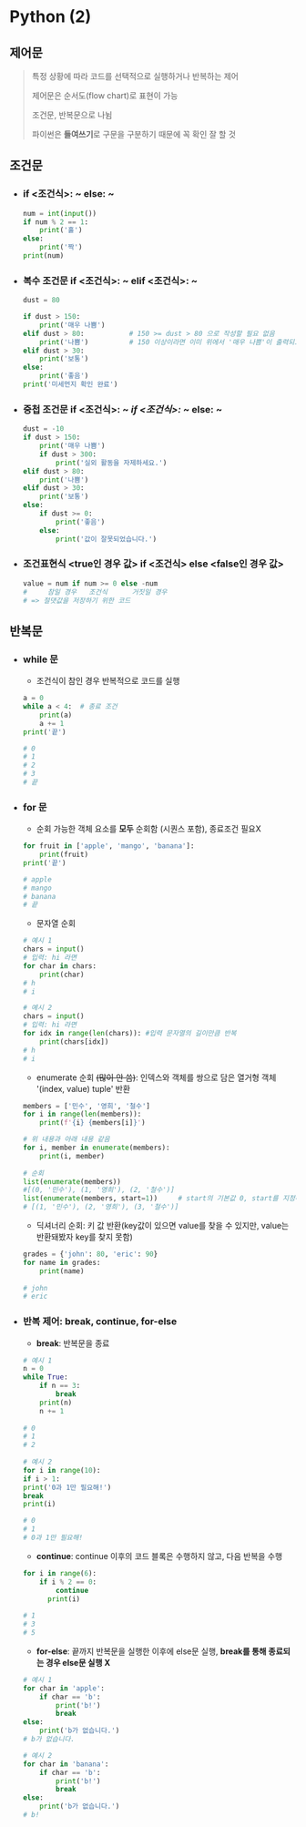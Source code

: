 # Python (2)

## 제어문

> 특정 상황에 따라 코드를 선택적으로 실행하거나 반복하는 제어
>
> 제어문은 순서도(flow chart)로 표현이 가능
>
> 조건문, 반복문으로 나뉨
>
> 파이썬은 **들여쓰기**로 구문을 구분하기 때문에 꼭 확인 잘 할 것

## 조건문

- ### if <조건식>: ~ else: ~

  ```python
  num = int(input())
  if num % 2 == 1:
      print('홀')
  else:
      print('짝')
  print(num)
  ```

- ### **복수 조건문**  if <조건식>: ~ elif <조건식>: ~

  ```python
  dust = 80
  
  if dust > 150:
      print('매우 나쁨')
  elif dust > 80:			# 150 >= dust > 80 으로 작성할 필요 없음
      print('나쁨')		   # 150 이상이라면 이미 위에서 '매우 나쁨'이 출력되고 조건문이 끝나기 때문
  elif dust > 30:
      print('보통')
  else:
      print('좋음')
  print('미세먼지 확인 완료')
  ```

- ### **중첩 조건문**  if <조건식>: ~ *if <조건식>:* ~ else: ~

  ```python
  dust = -10
  if dust > 150:
      print('매우 나쁨')
      if dust > 300:
          print('실외 활동을 자제하세요.')
  elif dust > 80:
      print('나쁨')
  elif dust > 30:
      print('보통')
  else:
      if dust >= 0:
          print('좋음')
      else:
          print('값이 잘못되었습니다.')
  ```

- ### **조건표현식**  <true인 경우 값> if <조건식> else <false인 경우 값>

  ```python
  value = num if num >= 0 else -num
  #     참일 경우   조건식      거짓일 경우
  # => 절댓값을 저장하기 위한 코드
  ```

  

## 반복문

- ### while 문

  - 조건식이 참인 경우 반복적으로 코드를 실행

  ```python
  a = 0
  while a < 4:	# 종료 조건
      print(a)
      a += 1
  print('끝')
  
  # 0
  # 1
  # 2
  # 3
  # 끝
  ```

  

- ### for 문

  - 순회 가능한 객체 요소를 **모두** 순회함 (시퀀스 포함), 종료조건 필요X

  ```python
  for fruit in ['apple', 'mango', 'banana']:
      print(fruit)
  print('끝')
  
  # apple
  # mango
  # banana
  # 끝
  ```

  - 문자열 순회

  ```python
  # 예시 1
  chars = input()
  # 입력: hi 라면
  for char in chars:
      print(char)
  # h
  # i
  
  # 예시 2
  chars = input()
  # 입력: hi 라면
  for idx in range(len(chars)):	#입력 문자열의 길이만큼 반복
      print(chars[idx])
  # h
  # i
  ```

  - enumerate 순회 ~~(많이 안 씀)~~: 인덱스와 객체를 쌍으로 담은 열거형 객체 '(index, value) tuple' 반환

  ```python
  members = ['민수', '영희', '철수']
  for i in range(len(members)):
      print(f'{i} {members[i]}')
  
  # 위 내용과 아래 내용 같음
  for i, member in enumerate(members):
      print(i, member)
      
  # 순회
  list(enumerate(members))
  #[(0, '민수'), (1, '영희'), (2, '철수')]
  list(enumerate(members, start=1))		# start의 기본값 0, start를 지정하면 해당 값부터 순차적으로 증가
  # [(1, '민수'), (2, '영희'), (3, '철수')]
  ```

  - 딕셔너리 순회: 키 값 반환(key값이 있으면 value를 찾을 수 있지만, value는 반환돼봤자 key를 찾지 못함)

  ```python
  grades = {'john': 80, 'eric': 90}
  for name in grades:
      print(name)
      
  # john
  # eric
  ```

    

- ### 반복 제어: break, continue, for-else

  - **break**: 반복문을 종료

  ```python
  # 예시 1
  n = 0
  while True:
      if n == 3:
          break
      print(n)     
      n += 1
      
  # 0
  # 1
  # 2
    
  # 예시 2
  for i in range(10):
  if i > 1:
  print('0과 1만 필요해!')
  break
  print(i)
  
  # 0
  # 1
  # 0과 1만 필요해!
  ```

    

  - **continue**: continue 이후의 코드 블록은 수행하지 않고, 다음 반복을 수행

  ```python
  for i in range(6):
      if i % 2 == 0:
          continue
    	print(i)
      
  # 1
  # 3
  # 5
  ```

    

  - **for-else**: 끝까지 반복문을 실행한 이후에 else문 실행, **break를 통해 종료되는 경우 else문 실행 X**
  
  ``` python
  # 예시 1
  for char in 'apple':
      if char == 'b':
          print('b!')
          break
  else:
      print('b가 없습니다.')
  # b가 없습니다.
  
  # 예시 2
  for char in 'banana':
      if char == 'b':
          print('b!')
          break
  else:
      print('b가 없습니다.')
  # b!
  ```
  
  